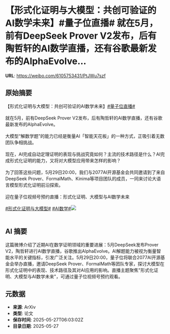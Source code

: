 # 【形式化证明与大模型：共创可验证的AI数学未来】#量子位直播# 就在5月，前有DeepSeek Prover V2发布，后有陶哲轩的AI数学直播，还有谷歌最新发布的AlphaEvolve...

**URL**: https://weibo.com/6105753431/PtJWu7szf

## 原始摘要

【形式化证明与大模型：共创可验证的AI数学未来】<a href="https://m.weibo.cn/search?containerid=231522type%3D1%26t%3D10%26q%3D%23%E9%87%8F%E5%AD%90%E4%BD%8D%E7%9B%B4%E6%92%AD%23&amp;extparam=%23%E9%87%8F%E5%AD%90%E4%BD%8D%E7%9B%B4%E6%92%AD%23" data-hide=""><span class="surl-text">#量子位直播#</span></a> <br><br>就在5月，前有DeepSeek Prover V2发布，后有陶哲轩的AI数学直播，还有谷歌最新发布的AlphaEvolve。<br><br>大模型“解数学题”的能力已经是衡量AI「智能天花板」的一种方式，正吸引着无数团队争相挑战。<br><br>现在，AI完成自动定理证明的表现与挑战究竟如何？主流的技术路径是什么？AI完成形式化证明的能力，又将对大模型应用带来怎样的影响？<br><br>为了回答这些问题，5月29日20:00，我们与2077AI开源基金会共同邀请到了来自DeepSeek Prover、FormalMath、Kinima等项目团队的成员，一同来讨论大语言模型形式化证明前沿探索。<br><br>迎在量子位视频号预约直播：形式化证明、大模型与AI数学未来<br><br><a href="https://m.weibo.cn/search?containerid=231522type%3D1%26t%3D10%26q%3D%23%E5%BD%A2%E5%BC%8F%E5%8C%96%E8%AF%81%E6%98%8E%E4%B8%8E%E5%A4%A7%E6%A8%A1%E5%9E%8B%23&amp;extparam=%23%E5%BD%A2%E5%BC%8F%E5%8C%96%E8%AF%81%E6%98%8E%E4%B8%8E%E5%A4%A7%E6%A8%A1%E5%9E%8B%23" data-hide=""><span class="surl-text">#形式化证明与大模型#</span></a> <a href="https://m.weibo.cn/search?containerid=231522type%3D1%26t%3D10%26q%3D%23AI%E6%95%B0%E5%AD%A6%23&amp;extparam=%23AI%E6%95%B0%E5%AD%A6%23" data-hide=""><span class="surl-text">#AI数学#</span></a><img style="" src="https://tvax4.sinaimg.cn/large/006Fd7o3gy1i1twjojhoej30rc23hh9r.jpg" referrerpolicy="no-referrer"><br><br>

## AI 摘要

这篇微博介绍了近期AI在数学证明领域的重要进展：5月DeepSeek发布Prover V2，陶哲轩进行AI数学直播，谷歌推出AlphaEvolve。AI解题能力被视为衡量智能水平的关键指标，引发广泛关注。5月29日20:00，量子位将联合2077AI开源基金会举办直播，邀请DeepSeek Prover、FormalMath等团队专家，探讨大模型在形式化证明中的表现、技术路径及其对AI应用的影响。直播主题聚焦"形式化证明、大模型与AI数学未来"，可通过量子位视频号预约观看。

## 元数据

- **来源**: ArXiv
- **类型**: 论文
- **保存时间**: 2025-05-27T06:03:02Z
- **目录日期**: 2025-05-27
